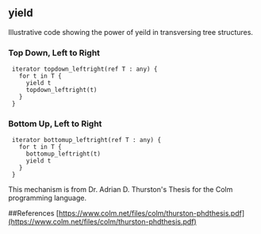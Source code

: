 yield
-----
Illustrative code showing the power of yeild in transversing tree structures.

### Top Down, Left to Right
```
 iterator topdown_leftright(ref T : any) {
   for t in T {
     yield t
     topdown_leftright(t)
   }
 }
```
### Bottom Up, Left to Right
```
 iterator bottomup_leftright(ref T : any) {
   for t in T {
     bottomup_leftright(t)
     yield t
   }
 }
```
This mechanism is from Dr. Adrian D. Thurston's Thesis for the Colm programming language.

##References
[https://www.colm.net/files/colm/thurston-phdthesis.pdf](https://www.colm.net/files/colm/thurston-phdthesis.pdf)
